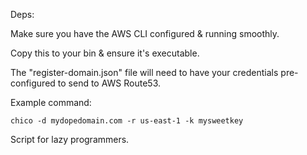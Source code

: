 Deps:

Make sure you have the AWS CLI configured & running smoothly.

Copy this to your bin & ensure it's executable.

The "register-domain.json" file will need to have your credentials pre-configured to send to AWS Route53.

Example command:

```
chico -d mydopedomain.com -r us-east-1 -k mysweetkey
```

Script for lazy programmers.